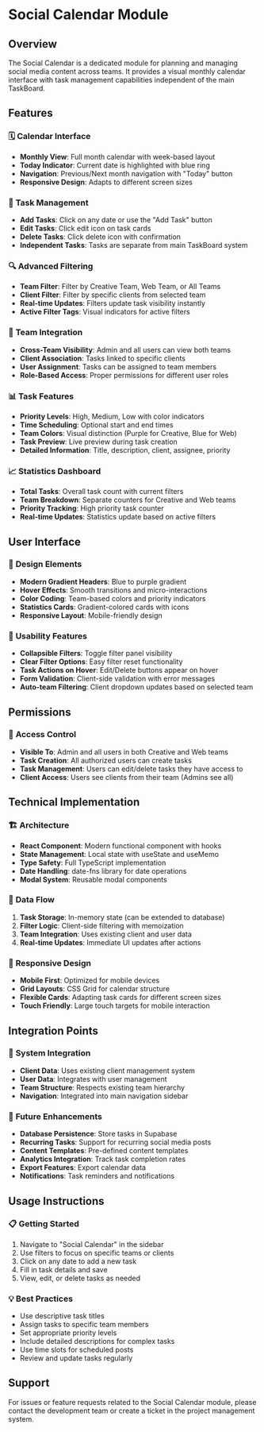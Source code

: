 # Social Calendar Module

## Overview
The Social Calendar is a dedicated module for planning and managing social media content across teams. It provides a visual monthly calendar interface with task management capabilities independent of the main TaskBoard.

## Features

### 🗓️ **Calendar Interface**
- **Monthly View**: Full month calendar with week-based layout
- **Today Indicator**: Current date is highlighted with blue ring
- **Navigation**: Previous/Next month navigation with "Today" button
- **Responsive Design**: Adapts to different screen sizes

### 🎯 **Task Management**
- **Add Tasks**: Click on any date or use the "Add Task" button
- **Edit Tasks**: Click edit icon on task cards
- **Delete Tasks**: Click delete icon with confirmation
- **Independent Tasks**: Tasks are separate from main TaskBoard system

### 🔍 **Advanced Filtering**
- **Team Filter**: Filter by Creative Team, Web Team, or All Teams
- **Client Filter**: Filter by specific clients from selected team
- **Real-time Updates**: Filters update task visibility instantly
- **Active Filter Tags**: Visual indicators for active filters

### 👥 **Team Integration**
- **Cross-Team Visibility**: Admin and all users can view both teams
- **Client Association**: Tasks linked to specific clients
- **User Assignment**: Tasks can be assigned to team members
- **Role-Based Access**: Proper permissions for different user roles

### 📊 **Task Features**
- **Priority Levels**: High, Medium, Low with color indicators
- **Time Scheduling**: Optional start and end times
- **Team Colors**: Visual distinction (Purple for Creative, Blue for Web)
- **Task Preview**: Live preview during task creation
- **Detailed Information**: Title, description, client, assignee, priority

### 📈 **Statistics Dashboard**
- **Total Tasks**: Overall task count with current filters
- **Team Breakdown**: Separate counters for Creative and Web teams
- **Priority Tracking**: High priority task counter
- **Real-time Updates**: Statistics update based on active filters

## User Interface

### 🎨 **Design Elements**
- **Modern Gradient Headers**: Blue to purple gradient
- **Hover Effects**: Smooth transitions and micro-interactions
- **Color Coding**: Team-based colors and priority indicators
- **Statistics Cards**: Gradient-colored cards with icons
- **Responsive Layout**: Mobile-friendly design

### 🔧 **Usability Features**
- **Collapsible Filters**: Toggle filter panel visibility
- **Clear Filter Options**: Easy filter reset functionality
- **Task Actions on Hover**: Edit/Delete buttons appear on hover
- **Form Validation**: Client-side validation with error messages
- **Auto-team Filtering**: Client dropdown updates based on selected team

## Permissions

### 👤 **Access Control**
- **Visible To**: Admin and all users in both Creative and Web teams
- **Task Creation**: All authorized users can create tasks
- **Task Management**: Users can edit/delete tasks they have access to
- **Client Access**: Users see clients from their team (Admins see all)

## Technical Implementation

### 🏗️ **Architecture**
- **React Component**: Modern functional component with hooks
- **State Management**: Local state with useState and useMemo
- **Type Safety**: Full TypeScript implementation
- **Date Handling**: date-fns library for date operations
- **Modal System**: Reusable modal components

### 🔄 **Data Flow**
1. **Task Storage**: In-memory state (can be extended to database)
2. **Filter Logic**: Client-side filtering with memoization
3. **Team Integration**: Uses existing client and user data
4. **Real-time Updates**: Immediate UI updates after actions

### 📱 **Responsive Design**
- **Mobile First**: Optimized for mobile devices
- **Grid Layouts**: CSS Grid for calendar structure
- **Flexible Cards**: Adapting task cards for different screen sizes
- **Touch Friendly**: Large touch targets for mobile interaction

## Integration Points

### 🔗 **System Integration**
- **Client Data**: Uses existing client management system
- **User Data**: Integrates with user management
- **Team Structure**: Respects existing team hierarchy
- **Navigation**: Integrated into main navigation sidebar

### 🚀 **Future Enhancements**
- **Database Persistence**: Store tasks in Supabase
- **Recurring Tasks**: Support for recurring social media posts
- **Content Templates**: Pre-defined content templates
- **Analytics Integration**: Track task completion rates
- **Export Features**: Export calendar data
- **Notifications**: Task reminders and notifications

## Usage Instructions

### 📋 **Getting Started**
1. Navigate to "Social Calendar" in the sidebar
2. Use filters to focus on specific teams or clients
3. Click on any date to add a new task
4. Fill in task details and save
5. View, edit, or delete tasks as needed

### 💡 **Best Practices**
- Use descriptive task titles
- Assign tasks to specific team members
- Set appropriate priority levels
- Include detailed descriptions for complex tasks
- Use time slots for scheduled posts
- Review and update tasks regularly

## Support
For issues or feature requests related to the Social Calendar module, please contact the development team or create a ticket in the project management system. 